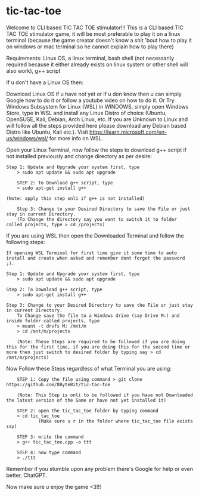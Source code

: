 # tic-tac-toe
Welcome to CLI based TIC TAC TOE stimulator!!! 
This is a CLI based TIC TAC TOE stimulator game, 
it will be most preferable to play it on a linux terminal 
(because the game creator doesn't know a shit 'bout how to play it on windows or mac terminal
so he cannot explain how to play there)

Requirements: Linux OS, a linux terminal, bash shell (not necessarily required because it either already exists 
              on linux system or other shell will also work), g++ script

If u don't have a Linux OS then:

Download Linux OS if u have not yet or if u don know then u can simply Google how to do it or follow a youtube video on how to do it.
Or Try Windows Subsystem for Linux (WSL) in WINDOWS, simply open Windows Store, type in WSL and install any Linux Distro of choice (Ubuntu, OpenSUSE, Kali, Debian, Arch Linux, etc. If you are Unknown to Linux and will follow all the steps provided here please download any Debian based Distro like Ubuntu, Kali etc.). Visit https://learn.microsoft.com/en-us/windows/wsl/ for more info on WSL.

Open your Linux Terminal, now follow the steps to download g++ script if not installed previously and change directory as per desire:

	Step 1: Update and Upgrade your system first, type
		> sudo apt update && sudo apt upgrade

    	STEP 2: To Download g++ script, type
		> sudo apt-get install g++
				
	(Note: apply this step onli if g++ is not installed)
		
    	Step 3: Change to your Desired Directory to save the File or just stay in current Directory.
		(To Change the directory say you want to switch it to folder called projects, type > cd /projects)
				
If you are using WSL then open the Downloaded Terminal and follow the following steps:

	If opening WSL Terminal for first time give it some time to auto install and create when asked and remember dont forget the password ;).

	Step 1: Update and Upgrade your system first, type
		> sudo apt update && sudo apt upgrade
				
	Step 2: To Download g++ script, type
		> sudo apt-get install g++
				
	Step 3: Change to your Desired Directory to save the File or just stay in current Directory.
		To Change save the file to a Windows drive (say Drive M:) and inside folder called projects, type
		> mount -t drvfs M: /mnt/m
		> cd /mnt/m/projects
		
		(Note: These Steps are required to be followed if you are doing this for the first time, if you are doing this for the second time or more then just switch to desired folder by typing say > cd /mnt/m/projects)
		
		
Now Follow these Steps regardless of what Terminal you are using:

    	STEP 1: Copy the file using command > git clone https://github.com/8ByteBit/tic-tac-toe
		
		(Note: This Step is onli to be followed if you have not Downloaded the latest version of the Game or have not yet installed it)

    	STEP 2: open the tic_tac_toe folder by typing command 
		> cd tic_tac_toe 
                (Make sure u r in the folder where tic_tac_toe file exists say) 

    	STEP 3: write the command 
		> g++ tic_tac_toe.cpp -o ttt
         
    	STEP 4: now type command 
		> ./ttt
        
Remember if you stumble upon any problem there's Google for help or even better, ChatGPT.        

Now make sure u enjoy the game <3!!!
